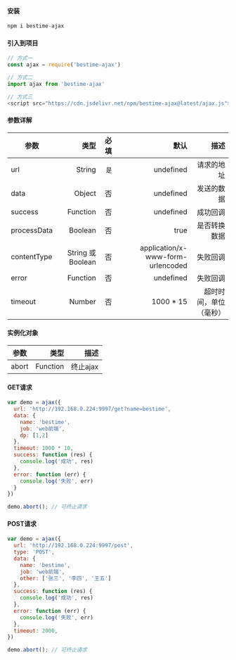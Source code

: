 #### 安装
```javascript
npm i bestime-ajax
```

#### 引入到项目
```javascript
// 方式一
const ajax = require('bestime-ajax')

// 方式二
import ajax from 'bestime-ajax'

// 方式三
<script src="https://cdn.jsdelivr.net/npm/bestime-ajax@latest/ajax.js"></script>
```

#### 参数详解
|    参数      |   类型            |  必填  |    默认                           |  描述  |
| --------     | -----:           | -----: | -----:                            | -----:  |
| url          | String           |  `是`   | undefined                         | 请求的地址   |
| data         | Object           |  否    | undefined                         | 发送的数据 |
| success      | Function          |  否    | undefined                          | 成功回调   |
| processData  | Boolean           |  否    | true                              | 是否转换数据   |
| contentType  | String 或 Boolean  |  否   | application/x-www-form-urlencoded | 失败回调   |
| error        |  Function         |  否    | undefined                         | 失败回调   |
| timeout      | Number            |  否    | 1000 * 15                         | 超时时间，单位（毫秒） |

#### 实例化对象
|    参数  |   类型   |  描述  |
| -------- | -----:   | -----:  |
| abort    | Function | 终止ajax   |

#### GET请求
```javascript
var demo = ajax({
  url: 'http://192.168.0.224:9997/get?name=bestime',
  data: {
    name: 'bestime',
    job: 'web前端',
    dp: [1,2]
  },
  timeout: 1000 * 10,
  success: function (res) {
    console.log('成功', res)
  },
  error: function (err) {
    console.log('失败', err)
  }
})

demo.abort(); // 可终止请求
```


#### POST请求
```javascript
var demo = ajax({
  url: 'http://192.168.0.224:9997/post',
  type: 'POST',
  data: {
    name: 'bestime',
    job: 'web前端',
    other: ['张三', '李四', '王五']
  },
  success: function (res) {
    console.log('成功', res)
  },
  error: function (err) {
    console.log('失败', err)
  },
  timeout: 2000,
})

demo.abort(); // 可终止请求
```

